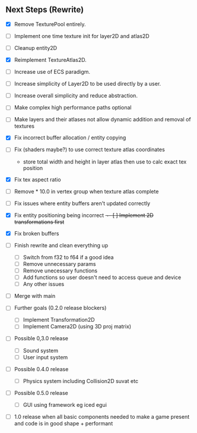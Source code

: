 ## Next Steps (Rewrite)
- [x] Remove TexturePool entirely.
- [ ] Implement one time texture init for layer2D and atlas2D
- [ ] Cleanup entity2D
- [x] Reimplement TextureAtlas2D.
- [ ] Increase use of ECS paradigm.
- [ ] Increase simplicity of Layer2D to be used directly by a user.
- [ ] Increase overall simplicity and reduce abstraction.
- [ ] Make complex high performance paths optional
- [ ] Make layers and their atlases not allow dynamic addition and removal of textures
- [x] Fix incorrect buffer allocation / entity copying
- [ ] Fix (shaders maybe?) to use correct texture atlas coordinates
  - store total width and height in layer atlas then use to calc exact tex position
- [x] Fix tex aspect ratio
- [ ] Remove * 10.0 in vertex group when texture atlas complete
- [ ] Fix issues where entity buffers aren't updated correctly
- [x] Fix entity positioning being incorrect
~~¬- [ ] Implement 2D transformations first~~
- [x] Fix broken buffers
- [ ] Finish rewrite and clean everything up
  - [ ] Switch from f32 to f64 if a good idea
  - [ ] Remove unnecessary params
  - [ ] Remove unecessary functions
  - [ ] Add functions so user doesn't need to access queue and device
  - [ ] Any other issues
- [ ] Merge with main

- [ ] Further goals (0.2.0 release blockers)
  - [ ] Implement Transformation2D
  - [ ] Implement Camera2D (using 3D proj matrix)

- [ ] Possible 0,3.0 release
  - [ ] Sound system
  - [ ] User input system

- [ ] Possible 0.4.0 release
  - [ ] Physics system including Collision2D suvat etc

- [ ] Possible 0.5.0 release
  - [ ] GUI using framework eg iced egui

- [ ] 1.0 release when all basic components needed to make a game present and code is in good shape + performant
